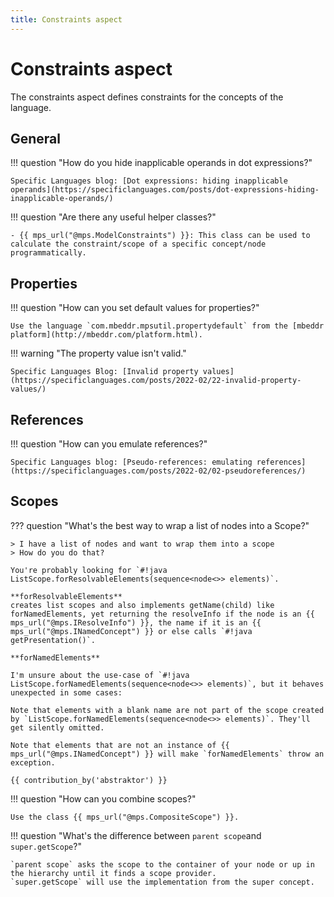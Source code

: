 ```yaml
---
title: Constraints aspect
---
```


# Constraints aspect

The constraints aspect defines constraints for the concepts of the language.

## General

!!! question "How do you hide inapplicable operands in dot expressions?"

    Specific Languages blog: [Dot expressions: hiding inapplicable operands](https://specificlanguages.com/posts/dot-expressions-hiding-inapplicable-operands/)

!!! question "Are there any useful helper classes?"

    - {{ mps_url("@mps.ModelConstraints") }}: This class can be used to calculate the constraint/scope of a specific concept/node programmatically.

## Properties

!!! question "How can you set default values for properties?"

    Use the language `com.mbeddr.mpsutil.propertydefault` from the [mbeddr platform](http://mbeddr.com/platform.html).

!!! warning "The property value isn't valid."

    Specific Languages Blog: [Invalid property values](https://specificlanguages.com/posts/2022-02/22-invalid-property-values/)

## References

!!! question "How can you emulate references?"

    Specific Languages blog: [Pseudo-references: emulating references](https://specificlanguages.com/posts/2022-02/02-pseudoreferences/)

## Scopes

??? question "What's the best way to wrap a list of nodes into a Scope?"

    > I have a list of nodes and want to wrap them into a scope
    > How do you do that?

    You're probably looking for `#!java ListScope.forResolvableElements(sequence<node<>> elements)`.

    **forResolvableElements**
    creates list scopes and also implements getName(child) like forNamedElements, yet returning the resolveInfo if the node is an {{ mps_url("@mps.IResolveInfo") }}, the name if it is an {{ mps_url("@mps.INamedConcept") }} or else calls `#!java getPresentation()`.
    
    **forNamedElements**
    
    I'm unsure about the use-case of `#!java ListScope.forNamedElements(sequence<node<>> elements)`, but it behaves unexpected in some cases:
    
    Note that elements with a blank name are not part of the scope created by `ListScope.forNamedElements(sequence<node<>> elements)`. They'll get silently omitted.
    
    Note that elements that are not an instance of {{ mps_url("@mps.INamedConcept") }} will make `forNamedElements` throw an exception.

    {{ contribution_by('abstraktor') }}

!!! question "How can you combine scopes?"

    Use the class {{ mps_url("@mps.CompositeScope") }}.

!!! question "What's the difference between `parent scope`and `super.getScope`?"

    `parent scope` asks the scope to the container of your node or up in the hierarchy until it finds a scope provider.
    `super.getScope` will use the implementation from the super concept.